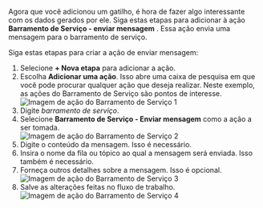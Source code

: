 Agora que você adicionou um gatilho, é hora de fazer algo interessante com os dados gerados por ele. Siga estas etapas para adicionar à ação **Barramento de Serviço - enviar mensagem** . Essa ação envia uma mensagem para o barramento de serviço.  

Siga estas etapas para criar a ação de enviar mensagem:  

1. Selecione **+ Nova etapa** para adicionar a ação.  
2. Escolha **Adicionar uma ação**. Isso abre uma caixa de pesquisa em que você pode procurar qualquer ação que deseja realizar. Neste exemplo, as ações do Barramento de Serviço são pontos de interesse.    
   ![Imagem de ação do Barramento de Serviço 1](./media/connectors-create-api-servicebus/action-1.png)   
3. Digite *barramento de serviço*.  
4. Selecione **Barramento de Serviço - Enviar mensagem** como a ação a ser tomada.  
   ![Imagem de ação do Barramento de Serviço 2](./media/connectors-create-api-servicebus/action-2.png)    
5. Digite o conteúdo da mensagem. Isso é necessário.  
6. Insira o nome da fila ou tópico ao qual a mensagem será enviada. Isso também é necessário.   
7. Forneça outros detalhes sobre a mensagem. Isso é opcional.     
   ![Imagem de ação do Barramento de Serviço 3](./media/connectors-create-api-servicebus/action-3.png)    
8. Salve as alterações feitas no fluxo de trabalho.   
   ![Imagem de ação do Barramento de Serviço 4](./media/connectors-create-api-servicebus/action-4.png)     

